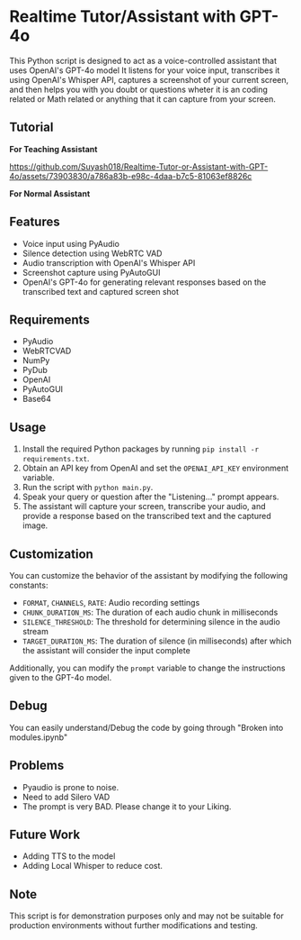 # Realtime Tutor/Assistant with GPT-4o

This Python script is designed to act as a voice-controlled assistant that uses OpenAI's GPT-4o model It listens for your voice input, transcribes it using OpenAI's Whisper API, captures a screenshot of your current screen, and then helps you with you doubt or questions wheter it is an coding related or Math related or anything that it can capture from your screen.

## Tutorial

**For Teaching Assistant**



https://github.com/Suyash018/Realtime-Tutor-or-Assistant-with-GPT-4o/assets/73903830/a786a83b-e98c-4daa-b7c5-81063ef8826c



**For Normal Assistant**



## Features

- Voice input using PyAudio
- Silence detection using WebRTC VAD
- Audio transcription with OpenAI's Whisper API
- Screenshot capture using PyAutoGUI
- OpenAI's GPT-4o for generating relevant responses based on the transcribed text and captured screen shot

## Requirements

- PyAudio
- WebRTCVAD
- NumPy
- PyDub
- OpenAI
- PyAutoGUI
- Base64

## Usage

1. Install the required Python packages by running `pip install -r requirements.txt`.
2. Obtain an API key from OpenAI and set the `OPENAI_API_KEY` environment variable.
3. Run the script with `python main.py`.
4. Speak your query or question after the "Listening..." prompt appears.
5. The assistant will capture your screen, transcribe your audio, and provide a response based on the transcribed text and the captured image.

## Customization

You can customize the behavior of the assistant by modifying the following constants:

- `FORMAT`, `CHANNELS`, `RATE`: Audio recording settings
- `CHUNK_DURATION_MS`: The duration of each audio chunk in milliseconds
- `SILENCE_THRESHOLD`: The threshold for determining silence in the audio stream
- `TARGET_DURATION_MS`: The duration of silence (in milliseconds) after which the assistant will consider the input complete

Additionally, you can modify the `prompt` variable to change the instructions given to the GPT-4o model.

## Debug
You can easily understand/Debug the code by going through "Broken into modules.ipynb"

## Problems 
- Pyaudio is prone to noise.
- Need to add Silero VAD
- The prompt is very BAD. Please change it to your Liking.
  
## Future Work
- Adding TTS to the model
- Adding Local Whisper to reduce cost.

## Note

This script is for demonstration purposes only and may not be suitable for production environments without further modifications and testing.
